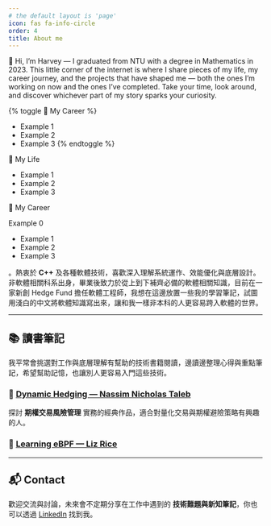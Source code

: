 ```yaml
---
# the default layout is 'page'
icon: fas fa-info-circle
order: 4
title: About me
---
```


<link rel="stylesheet" href="{{ '/assets/css/toggle.css' | relative_url }}">
<script src="{{ '/assets/js/toggle.js' | relative_url }}"></script>

👋 Hi, I’m Harvey — I graduated from NTU with a degree in Mathematics in 2023.
This little corner of the internet is where I share pieces of my life, my career journey, and the projects that have shaped me — both the ones I’m working on now and the ones I’ve completed.
Take your time, look around, and discover whichever part of my story sparks your curiosity.

{% toggle 💼 My Career %}
- Example 1
- Example 2
- Example 3
{% endtoggle %}


<div class="toggle">
  <div class="toggle-header">🌱 My Life</div>
  <div class="toggle-content">
    <ul>
      <li>Example 1</li>
      <li>Example 2</li>
      <li>Example 3</li>
    </ul>
  </div>
</div>

<div class="toggle">
  <div class="toggle-header">💼 My Career</div>
  <div class="toggle-content">
    <p>Example 0</p>
    <ul>
      <li>Example 1</li>
      <li>Example 2</li>
      <li>Example 3</li>
    </ul>
  </div>
</div>

。熱衷於 **C++** 及各種軟體技術，喜歡深入理解系統運作、效能優化與底層設計。非軟體相關科系出身，畢業後致力於從上到下補齊必備的軟體相關知識，目前在一家新創 Hedge Fund 擔任軟體工程師，我想在這邊放置一些我的學習筆記，試圖用淺白的中文將軟體知識寫出來，讓和我一樣非本科的人更容易跨入軟體的世界。

---

## 📚 讀書筆記

我平常會挑選對工作與底層理解有幫助的技術書籍閱讀，邊讀邊整理心得與重點筆記，希望幫助記憶，也讓別人更容易入門這些技術。 

### 🔹 [Dynamic Hedging — Nassim Nicholas Taleb](/posts/note-dynamic-hedging)
探討 **期權交易風險管理** 實務的經典作品，適合對量化交易與期權避險策略有興趣的人。  

### 🔹 [Learning eBPF — Liz Rice](/posts/note-learning-ebpf)

---

## 📬 Contact

歡迎交流與討論，未來會不定期分享在工作中遇到的 **技術難題與新知筆記**，你也可以透過 [LinkedIn](https://www.linkedin.com/in/harveywu-k/) 找到我。




